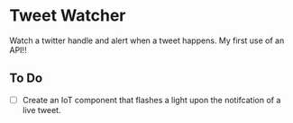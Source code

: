 # Tweet Watcher

Watch a twitter handle and alert when a tweet happens. My first use of an API!! 

## To Do
- [ ] Create an IoT component that flashes a light upon the notifcation of a live tweet.


